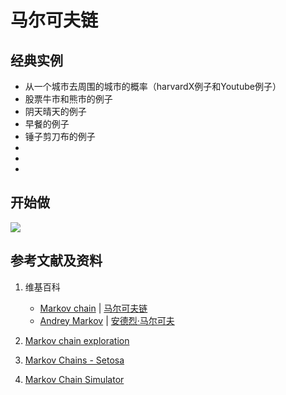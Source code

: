 # 马尔可夫链

## 经典实例

- 从一个城市去周围的城市的概率（harvardX例子和Youtube例子）
- 股票牛市和熊市的例子
- 阴天晴天的例子
- 早餐的例子
- 锤子剪刀布的例子
-
- 
- 

## 开始做

![](/images/概率/马尔可夫链/马尔可夫链/1a.jpg)

## 参考文献及资料

1. 维基百科
	- [Markov chain](https://en.wikipedia.org/wiki/Markov_chain) | [马尔可夫链](https://zh.wikipedia.org/wiki/马尔可夫链) 
	- [Andrey Markov](https://en.wikipedia.org/wiki/Andrey_Markov) | [安德烈·马尔可夫](https://zh.wikipedia.org/wiki/安德烈·马尔可夫) 

2. [Markov chain exploration](https://www.khanacademy.org/computing/computer-science/informationtheory/moderninfotheory/pi/markov-chain-exploration)
3. [Markov Chains - Setosa](https://setosa.io/markov/#%7B%22tm%22%3A%5B%5B0.9%2C0.1%5D%2C%5B0.1%2C0.9%5D%5D%7D)
4. [Markov Chain Simulator](http://markov.yoriz.co.uk)